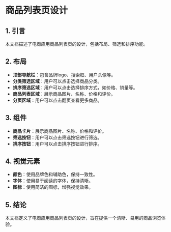# 商品列表页设计

## 1. 引言

本文档描述了电商应用商品列表页的设计，包括布局、筛选和排序功能。

## 2. 布局

- **顶部导航栏**：包含品牌logo、搜索框、用户头像等。
- **分类筛选区域**：用户可以点击选择商品分类。
- **排序筛选区域**：用户可以点击选择排序方式，如价格、销量等。
- **商品列表区域**：展示商品图片、名称、价格和评价。
- **分页区域**：用户可以点击翻页查看更多商品。

## 3. 组件

- **商品卡片**：展示商品图片、名称、价格和评价。
- **筛选按钮**：用户可以点击筛选按钮进行筛选。
- **排序按钮**：用户可以点击排序按钮进行排序。

## 4. 视觉元素

- **颜色**：使用品牌色和辅助色，保持一致性。
- **字体**：使用易于阅读的字体，保持清晰。
- **图标**：使用简洁的图标，增强视觉效果。

## 5. 结论

本文档定义了电商应用商品列表页的设计，旨在提供一个清晰、易用的商品浏览体验。